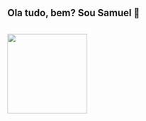 ## Ola tudo, bem? Sou Samuel 👋




  <br/>

<a href="https://github.com/" title="Perfil do samuel">
  <img height="180em" src="https://github-readme-stats.vercel.app/api?username=iuricode&theme=dracula&show_icons=true" />
</a>

